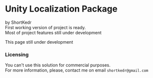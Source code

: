 # Unity Localization Package #
by ShortKedr  
First working version of project is ready.  
Most of project features still under development  

This page still under development  

### Licensing ###  
You can't use this solution for commercial purposes.  
For more information, please, contact me on email `shortkedr@gmail.com`  
